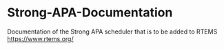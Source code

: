 # Strong-APA-Documentation
Documentation of the Strong APA scheduler that is to be added to RTEMS https://www.rtems.org/ 
